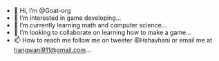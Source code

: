 - 👋 Hi, I’m @Goat-org
- 👀 I’m interested in game developing...
- 🌱 I’m currently learning math and computer science...
- 💞️ I’m looking to collaborate on learning how to make a game...
- 📫 How to reach me follow me on tweeter @Hshavhani or email me at hangwani911@gmail.com...

<!---
Goat-org/Goat-org is a ✨ special ✨ repository because its `README.md` (this file) appears on your GitHub profile.
You can click the Preview link to take a look at your changes.
--->
